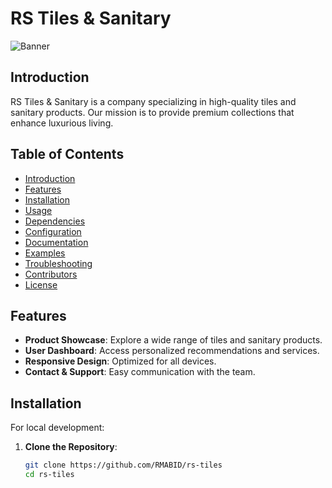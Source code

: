 # RS Tiles & Sanitary

![Banner](https://raw.githubusercontent.com/RMABID/rs-tiles/main/assets/readme-banner.png)

## Introduction

RS Tiles & Sanitary is a company specializing in high-quality tiles and sanitary products. Our mission is to provide premium collections that enhance luxurious living.

## Table of Contents

- [Introduction](#introduction)
- [Features](#features)
- [Installation](#installation)
- [Usage](#usage)
- [Dependencies](#dependencies)
- [Configuration](#configuration)
- [Documentation](#documentation)
- [Examples](#examples)
- [Troubleshooting](#troubleshooting)
- [Contributors](#contributors)
- [License](#license)

## Features

- **Product Showcase**: Explore a wide range of tiles and sanitary products.
- **User Dashboard**: Access personalized recommendations and services.
- **Responsive Design**: Optimized for all devices.
- **Contact & Support**: Easy communication with the team.

## Installation

For local development:

1. **Clone the Repository**:
   ```bash
   git clone https://github.com/RMABID/rs-tiles
   cd rs-tiles
   ```
